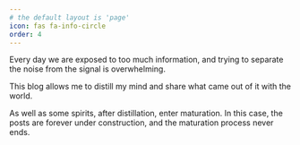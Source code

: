 ```yaml
---
# the default layout is 'page'
icon: fas fa-info-circle
order: 4
---
```


Every day we are exposed to too much information, and trying to separate the noise from the signal is overwhelming. 

This blog allows me to distill my mind and share what came out of it with the world.

As well as some spirits, after distillation, enter maturation. In this case, the posts are forever under construction, and the maturation process never ends.
